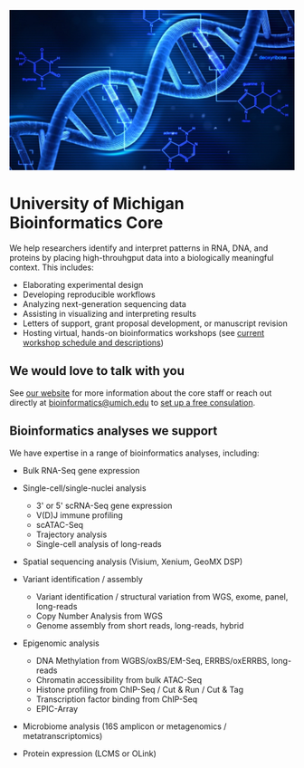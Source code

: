 ![DNA](res_brcf_bioinformatics_dna_stock_blue.jpeg)
# University of Michigan Bioinformatics Core

We help researchers identify and interpret patterns in RNA, DNA, and proteins by placing high-throuhgput data into a biologically meaningful context. This includes:

- Elaborating experimental design
- Developing reproducible workflows
- Analyzing next-generation sequencing data
- Assisting in visualizing and interpreting results
- Letters of support, grant proposal development, or manuscript revision
- Hosting virtual, hands-on bioinformatics workshops (see [current workshop schedule and descriptions](https://michmed.org/XYQwq))

## We would love to talk with you

See [our website](https://michmed.org/GqGzZ) for more information about the core staff or reach out directly at bioinformatics@umich.edu to [set up a free consulation](https://docs.google.com/forms/d/e/1FAIpQLSepk7VqOl3xmBgkZybrl71VuQmKk3YmkgmpaBO4dD2hOtIh4w/viewform).

## Bioinformatics analyses we support

We have expertise in a range of bioinformatics analyses, including:

- Bulk RNA-Seq gene expression

- Single-cell/single-nuclei analysis
 
    - 3' or 5' scRNA-Seq gene expression
    - V(D)J immune profiling
    - scATAC-Seq
    - Trajectory analysis
    - Single-cell analysis of long-reads

- Spatial sequencing analysis (Visium, Xenium, GeoMX DSP)

- Variant identification / assembly

    - Variant identification / structural variation from WGS, exome, panel, long-reads
    - Copy Number Analysis from WGS
    - Genome assembly from short reads, long-reads, hybrid

- Epigenomic analysis

    - DNA Methylation from WGBS/oxBS/EM-Seq, ERRBS/oxERRBS, long-reads
    - Chromatin accessibility from bulk ATAC-Seq
    - Histone profiling from ChIP-Seq / Cut & Run / Cut & Tag
    - Transcription factor binding from ChIP-Seq
    - EPIC-Array

- Microbiome analysis (16S amplicon or metagenomics / metatranscriptomics)

- Protein expression (LCMS or OLink)


